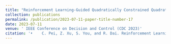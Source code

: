 ```yaml
---
title: "Reinforcement Learning-Guided Quadratically Constrained Quadratic Programming for Enhanced Convergence and Optimality"
collection: publications
permalink: /publication/2023-07-11-paper-title-number-17
date: 2023-07-11
venue: ' IEEE Conference on Decision and Control (CDC 2023)'
citation: '•	C. Pei, Z. Xu, S. You, and R. Dai. Reinforcement Learning-Guided Quadratically Constrained Quadratic Programming for Enhanced Convergence and Optimality.  2023 IEEE Conference on Decision and Control.'
---
```

